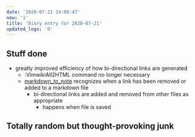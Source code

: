 ```yaml
---
date: '2020-07-21 14:00:47'
new: '1'
title: 'Diary entry for 2020-07-21'
updated_logo: '0'
---
```

## Stuff done
* greatly improved efficiency of how bi-directional links are generated
  * :VimwikiAll2HTML command no longer necessary
  * [markdown_to_note](/markdown_to_note) recognizes when a link has been removed
    or added to a markdown file
    * bi-directional links are added and removed from other files as appropriate
      * happens when file is saved

## Totally random but thought-provoking junk
